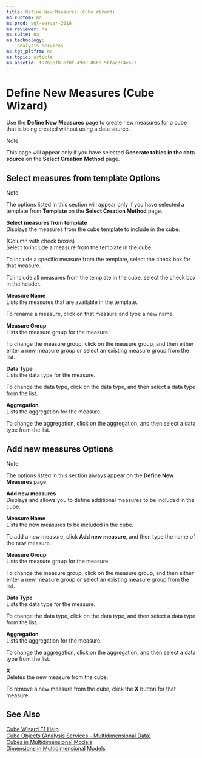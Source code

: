 ```yaml
---
title: Define New Measures (Cube Wizard)
ms.custom: na
ms.prod: sql-server-2016
ms.reviewer: na
ms.suite: na
ms.technology: 
  - analysis-services
ms.tgt_pltfrm: na
ms.topic: article
ms.assetid: f97698f8-6f0f-49d8-86b0-5bfac3c4e627
---
```

# Define New Measures (Cube Wizard)
  Use the **Define New Measures** page to create new measures for a cube that is being created without using a data source.  
  
> [!NOTE]  
>  This page will appear only if you have selected **Generate tables in the data source** on the **Select Creation Method** page.  
  
## Select measures from template Options  
  
> [!NOTE]  
>  The options listed in this section will appear only if you have selected a template from **Template** on the **Select Creation Method** page.  
  
 **Select measures from template**  
 Displays the measures from the cube template to include in the cube.  
  
 (Column with check boxes)  
 Select to include a measure from the template in the cube.  
  
 To include a specific measure from the template, select the check box for that measure.  
  
 To include all measures from the template in the cube, select the check box in the header.  
  
 **Measure Name**  
 Lists the measures that are available in the template.  
  
 To rename a measure, click on that measure and type a new name.  
  
 **Measure Group**  
 Lists the measure group for the measure.  
  
 To change the measure group, click on the measure group, and then either enter a new measure group or select an existing measure group from the list.  
  
 **Data Type**  
 Lists the data type for the measure.  
  
 To change the data type, click on the data type, and then select a data type from the list.  
  
 **Aggregation**  
 Lists the aggregation for the measure.  
  
 To change the aggregation, click on the aggregation, and then select a data type from the list.  
  
## Add new measures Options  
  
> [!NOTE]  
>  The options listed in this section always appear on the **Define New Measures** page.  
  
 **Add new measures**  
 Displays and allows you to define additional measures to be included in the cube.  
  
 **Measure Name**  
 Lists the new measures to be included in the cube.  
  
 To add a new measure, click **Add new measure**, and then type the name of the new measure.  
  
 **Measure Group**  
 Lists the measure group for the measure.  
  
 To change the measure group, click on the measure group, and then either enter a new measure group or select an existing measure group from the list.  
  
 **Data Type**  
 Lists the data type for the measure.  
  
 To change the data type, click on the data type, and then select a data type from the list.  
  
 **Aggregation**  
 Lists the aggregation for the measure.  
  
 To change the aggregation, click on the aggregation, and then select a data type from the list.  
  
 **X**  
 Deletes the new measure from the cube.  
  
 To remove a new measure from the cube, click the **X** button for that measure.  
  
## See Also  
 [Cube Wizard F1 Help](../../Topics/TopicNameNotContainA/Cube-Wizard-F1-Help.md)   
 [Cube Objects &#40;Analysis Services - Multidimensional Data&#41;](../Topic/Cube%20Objects%20\(Analysis%20Services%20-%20Multidimensional%20Data\).md)   
 [Cubes in Multidimensional Models](../../Topics/TopicNameNotContainA/Cubes-in-Multidimensional-Models.md)   
 [Dimensions in Multidimensional Models](../../Topics/TopicNameNotContainA/Dimensions-in-Multidimensional-Models.md)  
  
  